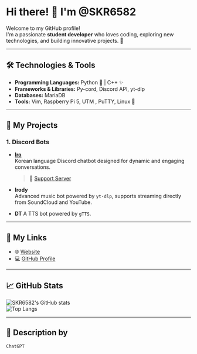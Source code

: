 # Hi there! 👋 I'm **@SKR6582**

Welcome to my GitHub profile!  
I'm a passionate **student developer** who loves coding, exploring new technologies, and building innovative projects. 🚀  

---

## 🛠️ Technologies & Tools
- **Programming Languages:** Python 🐍 | C++ ✨  
- **Frameworks & Libraries:** Py-cord, Discord API, yt-dlp  
- **Databases:** MariaDB  
- **Tools:** Vim, Raspberry Pi 5, UTM  ,  PuTTY, Linux 🐧  

---

## 🌟 My Projects
### **1. Discord Bots**  
- **[Iro](https://discord.com/oauth2/authorize?client_id=1194590922667737188)**  
  Korean language Discord chatbot designed for dynamic and engaging conversations.  
  > 🔗 [Support Server](https://discord.gg/ZgpatnhCUF)

- **Irody**  
  Advanced music bot powered by `yt-dlp`, supports streaming directly from SoundCloud and YouTube.  

- **DT**
  A TTS bot powered by `gTTS`.
---

## 🔗 My Links
- 🌐 [Website](https://stars-website.vercel.app/)  
- 💻 [GitHub Profile](https://github.com/SKR6582)  

---

## 📈 GitHub Stats
![SKR6582's GitHub stats](https://github-readme-stats.vercel.app/api?username=SKR6582&show_icons=true&theme=radical)  
![Top Langs](https://github-readme-stats.vercel.app/api/top-langs/?username=SKR6582&layout=compact&theme=radical)

---

## 💬 Description by
    ChatGPT